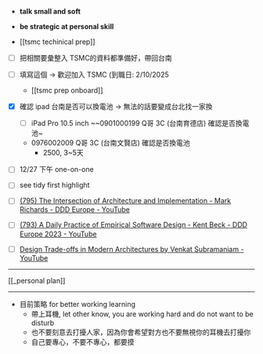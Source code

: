 


- **talk small and soft**
- **be strategic at personal skill**



- [[tsmc techinical prep]]





- [ ] 把相關要彙整入 TSMC的資料都準備好，帶回台南
- [ ] 填寫這個 -> 歡迎加入 TSMC (到職日: 2/10/2025
	- [[tsmc prep onboard]]
- [x] 確認 ipad 台南是否可以換電池 -> 無法的話要變成台北找一家換
	- [ ] iPad Pro 10.5 inch
		~~0901000199  Q哥 3C (台南育德店) 確認是否換電池~
	- 0976002009  Q哥 3C (台南文賢店) 確認是否換電池
		- 2500, 3~5天



- [ ] 12/27 下午 one-on-one

- [ ] see tidy first highlight

- [ ] [(795) The Intersection of Architecture and Implementation - Mark Richards - DDD Europe - YouTube](https://www.youtube.com/watch?v=n6G5qtJHmgw&list=WL&index=26)
- [ ] [(793) A Daily Practice of Empirical Software Design - Kent Beck - DDD Europe 2023 - YouTube](https://www.youtube.com/watch?v=yBEcq23OgB4&list=WL&index=6)
- [ ] [Design Trade-offs in Modern Architectures by Venkat Subramaniam - YouTube](https://youtu.be/MTS7hCrznpA?si=qKOL48Bq11-Z4G1e)

---



[[_personal plan]]


---



- 目前策略 for better working learning
	- 帶上耳機, let other know, you are working hard and do not want to be disturb
	- 也不要刻意去打擾人家，因為你會希望對方也不要無視你的耳機去打擾你
	- 自己要專心，不要不專心，都要摸
 

